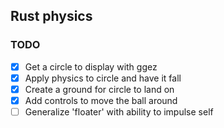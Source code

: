 ## Rust physics

### TODO
- [X] Get a circle to display with ggez
- [X] Apply physics to circle and have it fall
- [X] Create a ground for circle to land on
- [X] Add controls to move the ball around
- [ ] Generalize 'floater' with ability to impulse self